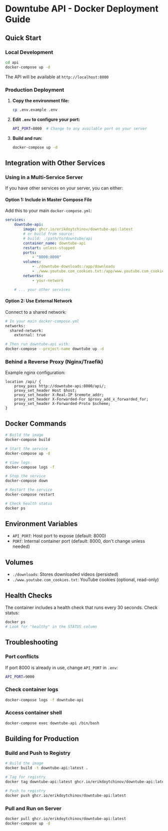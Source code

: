 # Downtube API - Docker Deployment Guide

## Quick Start

### Local Development

```bash
cd api
docker-compose up -d
```

The API will be available at `http://localhost:8000`

### Production Deployment

1. **Copy the environment file:**

    ```bash
    cp .env.example .env
    ```

2. **Edit `.env` to configure your port:**

    ```bash
    API_PORT=8000  # Change to any available port on your server
    ```

3. **Build and run:**
    ```bash
    docker-compose up -d
    ```

## Integration with Other Services

### Using in a Multi-Service Server

If you have other services on your server, you can either:

#### Option 1: Include in Master Compose File

Add this to your main `docker-compose.yml`:

```yaml
services:
    downtube-api:
        image: ghcr.io/erikdoytchinov/downtube-api:latest
        # or build from source:
        # build: ./path/to/downtube/api
        container_name: downtube-api
        restart: unless-stopped
        ports:
            - "8000:8000"
        volumes:
            - ./downtube-downloads:/app/downloads
            - ./www.youtube.com_cookies.txt:/app/www.youtube.com_cookies.txt:ro
        networks:
            - your-network

    # ... your other services
```

#### Option 2: Use External Network

Connect to a shared network:

```bash
# In your main docker-compose.yml
networks:
  shared-network:
    external: true

# Then run downtube-api with:
docker-compose --project-name downtube up -d
```

### Behind a Reverse Proxy (Nginx/Traefik)

Example nginx configuration:

```nginx
location /api/ {
    proxy_pass http://downtube-api:8000/api/;
    proxy_set_header Host $host;
    proxy_set_header X-Real-IP $remote_addr;
    proxy_set_header X-Forwarded-For $proxy_add_x_forwarded_for;
    proxy_set_header X-Forwarded-Proto $scheme;
}
```

## Docker Commands

```bash
# Build the image
docker-compose build

# Start the service
docker-compose up -d

# View logs
docker-compose logs -f

# Stop the service
docker-compose down

# Restart the service
docker-compose restart

# Check health status
docker ps
```

## Environment Variables

- `API_PORT`: Host port to expose (default: 8000)
- `PORT`: Internal container port (default: 8000, don't change unless needed)

## Volumes

- `./downloads`: Stores downloaded videos (persisted)
- `./www.youtube.com_cookies.txt`: YouTube cookies (optional, read-only)

## Health Checks

The container includes a health check that runs every 30 seconds. Check status:

```bash
docker ps
# Look for "healthy" in the STATUS column
```

## Troubleshooting

### Port conflicts

If port 8000 is already in use, change `API_PORT` in `.env`:

```bash
API_PORT=9000
```

### Check container logs

```bash
docker-compose logs -f downtube-api
```

### Access container shell

```bash
docker-compose exec downtube-api /bin/bash
```

## Building for Production

### Build and Push to Registry

```bash
# Build the image
docker build -t downtube-api:latest .

# Tag for registry
docker tag downtube-api:latest ghcr.io/erikdoytchinov/downtube-api:latest

# Push to registry
docker push ghcr.io/erikdoytchinov/downtube-api:latest
```

### Pull and Run on Server

```bash
docker pull ghcr.io/erikdoytchinov/downtube-api:latest
docker-compose up -d
```
